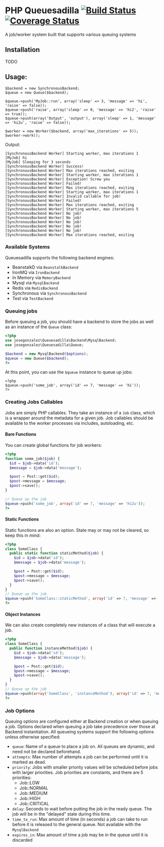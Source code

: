 # PHP Queuesadilla [![Build Status](https://travis-ci.org/josegonzalez/php-queuesadilla.png?branch=master)](https://travis-ci.org/josegonzalez/php-queuesadilla) [![Coverage Status](https://coveralls.io/repos/josegonzalez/php-queuesadilla/badge.png?branch=master)](https://coveralls.io/r/josegonzalez/php-queuesadilla?branch=master)

A job/worker system built that supports various queuing systems

## Installation

TODO

## Usage:

    $backend = new SynchronousBackend;
    $queue = new Queue($backend);

    $queue->push('MyJob::run', array('sleep' => 3, 'message' => 'hi', 'raise' => false));
    $queue->push('raise', array('sleep' => 0, 'message' => 'hi2', 'raise' => true));
    $queue->push(array('Output', 'output'), array('sleep' => 1, 'message' => 'hi2u', 'raise' => false));

    $worker = new Worker($backend, array('max_iterations' => 5));
    $worker->work();

Output:

    [SynchronousBackend Worker] Starting worker, max iterations 1
    [MyJob] hi
    [MyJob] Sleeping for 3 seconds
    [SynchronousBackend Worker] Success!
    [SynchronousBackend Worker] Max iterations reached, exiting
    [SynchronousBackend Worker] Starting worker, max iterations 1
    [SynchronousBackend Worker] Exception! Screw you
    [SynchronousBackend Worker] Failed!
    [SynchronousBackend Worker] Max iterations reached, exiting
    [SynchronousBackend Worker] Starting worker, max iterations 1
    [SynchronousBackend Worker] Invalid callable for job!
    [SynchronousBackend Worker] Failed!
    [SynchronousBackend Worker] Max iterations reached, exiting
    [SynchronousBackend Worker] Starting worker, max iterations 5
    [SynchronousBackend Worker] No job!
    [SynchronousBackend Worker] No job!
    [SynchronousBackend Worker] No job!
    [SynchronousBackend Worker] No job!
    [SynchronousBackend Worker] No job!
    [SynchronousBackend Worker] Max iterations reached, exiting

### Available Systems

Queuesadilla supports the following backend engines:

- BeanstalkD via `BeanstalkBackend`
- IronMQ via `IronBackend`
- In Memory via `MemoryBackend`
- Mysql via `MysqlBackend`
- Redis via `RedisBackend`
- Synchronous via `SynchronousBackend`
- Test via `TestBackend`

### Queuing jobs

Before queuing a job, you should have a backend to store the jobs as well as an instance of the `Queue` class:

```php
<?php
use josegonzalez\Queuesadilla\Backend\MysqlBackend;
use josegonzalez\Queuesadilla\Queue;

$backend = new MysqlBackend($options);
$queue = new Queue($backend);
?>
```

At this point, you can use the `$queue` instance to queue up jobs:

```
<?php
$queue->push('some_job', array('id' => 7, 'message' => 'hi'));
?>
```

### Creating Jobs Callables

Jobs are simply PHP callables. They take an instance of a `Job` class, which is a wrapper around the metadata for a given job. Job callables should be available to the worker processes via includes, autoloading, etc.

#### Bare Functions

You can create global functions for job workers:

```php
<?php
function some_job($job) {
  $id = $job->data('id');
  $message = $job->data('message');

  $post = Post::get($id);
  $post->message = $message;
  $post->save();
}

// Queue up the job
$queue->push('some_job', array('id' => 7, 'message' => 'hi2u'));
?>
```

#### Static Functions

Static functions are also an option. State may or may not be cleared, so keep this in mind:

```php
<?php
class SomeClass {
  public static function staticMethod($job) {
    $id = $job->data('id');
    $message = $job->data('message');

    $post = Post::get($id);
    $post->message = $message;
    $post->save();
  }
}
// Queue up the job
$queue->push('SomeClass::staticMethod', array('id' => 7, 'message' => 'hi2u'));
?>
```

#### Object Instances

We can also create completely new instances of a class that will execute a job.

```php
<?php
class SomeClass {
  public function instanceMethod($job) {
    $id = $job->data('id');
    $message = $job->data('message');

    $post = Post::get($id);
    $post->message = $message;
    $post->save();
  }
}
// Queue up the job
$queue->push(array('SomeClass', 'instanceMethod'), array('id' => 7, 'message' => 'hi2u'));
?>
```

### Job Options

Queuing options are configured either at Backend creation or when queuing a job. Options declared when queuing a job take precedence over those at Backend instantiation. All queueing systems support the following options unless otherwise specified:

- `queue`: Name of a queue to place a job on. All queues are dynamic, and need not be declared beforehand.
- `attempts`: Max number of attempts a job can be performed until it is marked as dead.
- `priority`: Jobs with smaller priority values will be scheduled before jobs with larger priorities. Job priorities are constants, and there are 5 priorities:
    - Job::LOW
    - Job::NORMAL
    - Job::MEDIUM
    - Job::HIGH
    - Job::CRITICAL
- `delay`: Seconds to wait before putting the job in the ready queue. The job will be in the "delayed" state during this time.
- `time_to_run`: Max amount of time (in seconds) a job can take to run before it is released to the general queue. Not available with the `MysqlBackend`
- `expires_in`: Max amount of time a job may be in the queue until it is discarded
